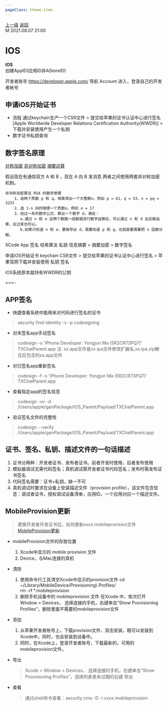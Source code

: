 ```yaml
---
pageClass: theme-item
---
```

<div class="extend-header">
    <div class="info">
        <div class="record">
            <a class="back" href="./">上一级</a>
            <a class="back" href="./">返回</a>
        </div>        
        <div class="mini">
            <span>M 2021.08.07 21:00</span>
        </div>
    </div>
    <div class="content"></div>
</div>
<div class="content-header">
<h1>IOS</h1><strong>IOS</strong>
</div>
<div class="static-content">
创建AppID(应用ID非AStoreID)

开发者账号
https://developer.apple.com/  导航 Account 进入，登录自己的开发者帐号

## 申请iOS开始证书
- 流程
    通过keychain生产一个CSR文件 > 提交给苹果的证书认证中心进行签名[Apple Worldwide Developer Relations Certification Authority(WWDR)] > 下载并安装使用产生一个私钥
- 数字证书私钥查询





## 数字签名原理
[对称加密]() [非对称加密]() [摘要运算]()

假设现在有通信双方 A 和 B ，现在 A 向 B 发消息
两者之间使用两套非对称加密机制。





    非对称加密算法 RSA 的数学原理
        1、选两个质数 p 和 q，相乘得出一个大整数n，例如 p = 61，q = 53，n = pq = 3233
        2、选 1-n 间的随便一个质数e，例如 e = 17
        3、经过一系列数学公式，算出一个数字 d，满足：
    　　　　a.通过 n 和 e 这两个数据一组数据进行数学运算后，可以通过 n 和 d 去反解运算，反过来也可以。
    　　　　b.如果只知道 n 和 e，要推导出 d，需要知道 p 和 q，也就是要需要把 n 因数分解。




XCode App 签名
    哈希算法     私钥 
    信息摘要  >  摘要加密  >  数字签名

申请iOS开始证书
    keychain
    CSR文件   >  提交给苹果的证书认证中心进行签名  >  苹果官网下载并安装使用
                                                   私钥
                                                   签名


iOS系统原本就持有WWDR的公钥

===-


## APP签名

- 快捷查看系统中能用来对代码进行签名的证书
> security find-identity -v -p codesigning

- 对未签名app手动签名
> codesign -s 'iPhone Developer: Yongjun Ma (5R2CR73PQ7)' TXChatParent.app
> 注: xx.app文件是xx.ipa文件修改扩展名,xx.ipa.zip解压后包含的xx.app文件

- 对已签名app重新签名
> codesign -f -s 'iPhone Developer: Yongjun Ma (5R2CR73PQ7)' TXChatParent.app

- 查看指定app的签名信息
> codesign -vv -d /Users/apple/genPackage/IOS_Parent/Payload/TXChatParent.app

- 验证签名文件的完整性
> codesign --verify /Users/apple/genPackage/IOS_Parent/Payload/TXChatParent.app

## 证书、签名、私钥、描述文件的一句话描述
1. 证书分两种：开发者证书、发布者证书。前者开发时使用，后者发布使用
2. 模拟器调试无需代码签名；真机调试需开发者证书代码签名；发布时需发布证书签名
3. 代码签名需要：证书+私钥，缺一不可
4. 真机调试时要求在设备上安装描述文件（provision profile），该文件包含信息：调试者证书，授权调试设备清单，应用ID。一个应用对应一个描述文件。






## MobileProvision更新
> 更换开发者开发证书后，如何更新xxxx.mobileprovision文件 [MobileProvision更新](https://www.jianshu.com/p/32aaee0639fe)
- mobileProvision文件的存放位置
    1. Xcode中显示的 mobile provision 文件
    2. Device，与Mac连接的真机
- 清除
    1. 使用命令行工具清空Xcode中显示的provision文件
        cd ~/Library/MobileDevice/Provisioning\ Profiles/    
        rm -rf *.mobileprovision
    2. 删除手机设备中的 mobileprovision 文件
        在Xcode 中，依次打开 Window > Devices， 选择连接的手机，右键单击“Show Pvovisioning Profiles”，删除里面不需要的mobileprovision文件
- 添加
    1. 从苹果开发者账号上，下载provision文件，双击安装，既可以安装到Xcode中，同时，也会安装到设备中。
    2. 同时，在Xcode上，登录开发者账号，下载最新的，可用的mobileprovision文件。
- 导出
    > Xcode > Window > Devices， 选择连接的手机，右键单击“Show Pvovisioning Profiles”，选择列表里未过期的右键 导出

- 查看
    > 通过shell命令查看：security cms -D -i xxxx.mobileprovision











</div>